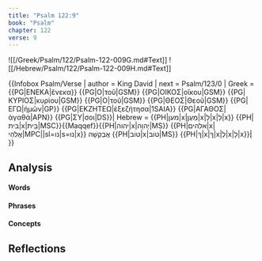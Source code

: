 ```yaml
---
title: "Psalm 122:9"
book: "Psalm"
chapter: 122
verse: 9
---
```

![[/Greek/Psalm/122/Psalm-122-009G.md#Text]]
![[/Hebrew/Psalm/122/Psalm-122-009H.md#Text]]

{{Infobox Psalm/Verse |
  author = King David |
  next = Psalm/123/0 |
  Greek = {{PG|ΕΝΕΚΑ|ἕνεκα}} {{PG|Ο|τοῦ|GSM}} {{PG|ΟΙΚΟΣ|οἴκου|GSM}} {{PG|ΚΥΡΙΟΣ|κυρίου|GSM}} {{PG|Ο|τοῦ|GSM}} {{PG|ΘΕΟΣ|Θεοῦ|GSM}} {{PG|ΕΓΩ|ἡμῶν|GP}} {{PG|ΕΚΖΗΤΕΩ|ἐξεζήτησα|1SAIA}} {{PG|ΑΓΑΘΟΣ|ἀγαθά|APN}} {{PG|ΣΥ|σοι|DS}}|
  Hebrew = {{PH|מען|x|מַעַן|x|לְ|x|לְ|x}} {{PH|בית|x|בֵּית|MSC}}{{Maqqef}}{{PH|יהוה|x|יְהוָה|MS}} {{PH|אלהים|x|אֱלֹהֵי|MPC||sl=נו|s=נוּ|x}}
אֲבַקְשָׁה
{{PH|טוֹב|x|טוֹב|MS}} {{PH|ךְ|x|ךְ|x|לְ|x|לָ|x}}׃|
}}

## Analysis

#### Words

#### Phrases

#### Concepts

## Reflections
